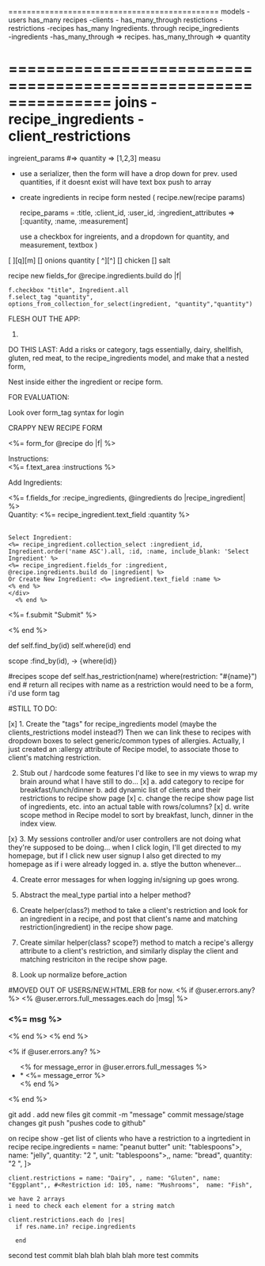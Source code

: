==============================================
models 
-users has_many recipes
-clients - has_many_through restictions
-restrictions 
-recipes has_many Ingredients. through recipe_ingredients  
-ingredients -has_many_through => recipes. has_many_through => quantity
 

===============================================================
joins 
-recipe_ingredients
-client_restrictions
=============================================================
 ingreient_params #=> quantity => [1,2,3] measu

 - use a serializer, then the form will have a drop down for prev. used quantities, if it doesnt exist will have text box push to array
 - create ingredients in recipe form nested (
     recipe.new(recipe params)

     recipe_params = :title, :client_id, :user_id, :ingredient_attributes => [:quantity, :name, :measurement] 


     use a checkbox for ingreients, and a dropdown for quantity, and measurement, textbox
 )

[                      ][q][m]
[] onions quantity [ ^][^]
[] chicken 
[] salt 



recipe new 
fields_for @recipe.ingredients.build do |f|

    f.checkbox "title", Ingredient.all
    f.select_tag "quantity", options_from_collection_for_select(ingredient, "quantity","quantity")

FLESH OUT THE APP:

1.


DO THIS LAST:
Add a risks or category, tags essentially, dairy, shellfish, gluten, red meat, to the recipe_ingredients model, and make that a nested form, 


Nest inside either the ingredient or recipe form.

FOR EVALUATION:

Look over form_tag syntax for login




CRAPPY NEW RECIPE FORM

 <%= form_for @recipe do |f| %>
 
<div>Instructions:</div> <div><%= f.text_area :instructions %></div>

Add Ingredients:

   <div>
    <%= f.fields_for :recipe_ingredients, @ingredients do |recipe_ingredient| %>
    <div>
      Quantity: <%= recipe_ingredient.text_field :quantity %><br>
      <br>
  
    Select Ingredient:
    <%= recipe_ingredient.collection_select :ingredient_id, Ingredient.order('name ASC').all, :id, :name, include_blank: 'Select Ingredient' %>
    <%= recipe_ingredient.fields_for :ingredient, @recipe.ingredients.build do |ingredient| %>
    Or Create New Ingredient: <%= ingredient.text_field :name %>
    <% end %>
    </div>
      <% end %>
   </div>

  <%= f.submit "Submit" %>

<% end %>


def self.find_by(id)
  self.where(id) 
end 

scope :find_by(id), -> {where(id)}


#recipes scope
def self.has_restriction(name)
  where(restriction: "#{name}")
end # return all recipes with name as a restriction would need to be a form, i'd use form tag  


#STILL TO DO:

[x] 1. Create the "tags" for recipe_ingredients model (maybe the clients_restrictions model instead?)
    Then we can link these to recipes with dropdown boxes to select generic/common types of allergies.
    Actually, I just created an :allergy attribute of Recipe model, to associate those to client's matching restriction.

2. Stub out / hardcode some features I'd like to see in my views to wrap my brain around what I have still to do...
[x]  a. add category to recipe for breakfast/lunch/dinner
  b. add dynamic list of clients and their restrictions to recipe show page
[x] c. change the recipe show page list of ingredients, etc. into an actual table with rows/columns?
[x]  d. write scope method in Recipe model to sort by breakfast, lunch, dinner in the index view.

[x} 3. My sessions controller and/or user controllers are not doing what they're supposed to be doing... when I click login, I'll get directed to my homepage, but if I click new user signup I also get directed to my homepage as if i were already logged in.
  a. stlye the button whenever...

4. Create error messages for when logging in/signing up goes wrong.

5. Abstract the meal_type partial into a helper method?

6. Create helper(class?) method to take a client's restriction and look for an ingredient in a recipe, and post that client's name and matching restriction(ingredient) in the recipe show page. 

7. Create similar helper(class? scope?) method to match a recipe's allergy attribute to a client's restriction, and similarly display the client and matching restriciton in the recipe show page.

8. Look up normalize before_action 


#MOVED OUT OF USERS/NEW.HTML.ERB for now.
  <% if @user.errors.any? %>
    <% @user.errors.full_messages.each do |msg| %>
      <h3><%= msg %></h3>
    <% end %>
  <% end %>

  <% if @user.errors.any? %>
    <ul class="Signup_Errors">
    <% for message_error in @user.errors.full_messages %>
      <li>* <%= message_error %></li>
    <% end %>
    </ul>
  <% end %>


  git add . add new files 
  git commit -m "message" commit message/stage changes 
  git push "pushes code to github" 


  on recipe show 
    -get list of clients who have a restriction to a ingrtedient in recipe 
    recipe.ingredients =  name: "peanut butter" unit: "tablespoons">, name: "jelly", quantity: "2 ",  unit: "tablespoons">,, name: "bread", quantity: "2 ", ]>

    client.restrictions = name: "Dairy", , name: "Gluten", name: "Eggplant",, #<Restriction id: 105, name: "Mushrooms",  name: "Fish",

    we have 2 arrays 
    i need to check each element for a string match 

    client.restrictions.each do |res|
      if res.name.in? recipe.ingredients 

      end 

second test commit blah blah blah blah
more test commits
      